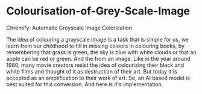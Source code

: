 # Colourisation-of-Grey-Scale-Image
Chromify: Automatic Greyscale Image Colorization

The idea of colouring a grayscale image is a task that is simple for us, we learn from our childhood to fill in missing colours in colouring books, by remembering that grass is green, the sky is blue with white clouds or that an apple can be red or green. And the from an image. Like in the year around 1980, many movie creators resist the idea of colourizing their black and white films and thought of it as destruction of their art. But today it is accepted as an amplification to their work of art. So, an AI based model is best suited for this conversion. And here is it's implementation.
